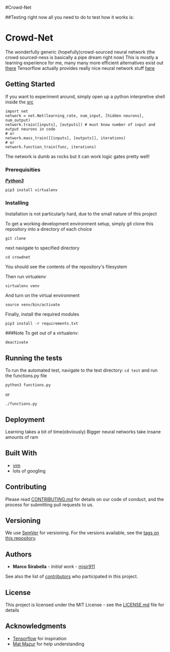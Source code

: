 #Crowd-Net

##Testing
right now all you need to do to test how it works is:

# Crowd-Net

The wonderfully generic (hopefully)crowd-sourced neural network
(the crowd sourced-ness is basically a pipe dream right now)
This is mostly a learning experience for me, many many more efficient alternatives exist out [there](https://github.com/tensorflow/tensorflow)
Tensorflow actually provides really nice neural network stuff [here](http://playground.tensorflow.org)


## Getting Started

If you want to experiment around, simply open up a python interpretive shell inside the [src](/src)

    import net
    network = net.Net(learning_rate, num_input, [hidden neurons], num_output)
    network.train([inputs], [outputs]) # must know number of input and output neurons in code
    # or
    network.mass_train([[inputs], [outputs]], iterations)
    # or
    network.function_train(func, iterations)

The network is dumb as rocks but it can work logic gates pretty well!

### Prerequisities

_**[Python3](https://www.python.org/download/releases/3.0/)**_

    pip3 install virtualenv

### Installing

Installation is not particularly hard, due to the small nature of this project

To get a working development environment setup, simply git clone this repository into a directory of each choice

    git clone

next navigate to specified directory

    cd crowdnet

You should see the contents of the repository's filesystem

Then run virtualenv

    virtualenv venv

And turn on the virtual environment

    source venv/bin/activate

Finally, install the required modules

    pip3 install -r requirements.txt

###Note
To get out of a virtualenv:
    
    deactivate

## Running the tests

To run the automated test, navigate to the test directory: ``cd test`` and run the functions.py file

    python3 functions.py

or

    ./functions.py

## Deployment

Learning takes a bit of time(obviously)
Bigger neural networks take insane amounts of ram

## Built With

* [vim](http://www.vim.org/)
* lots of googling

## Contributing

Please read [CONTRIBUTING.md](/docs/CONTRIBUTING.md) for details on our code of conduct, and the process for submitting pull requests to us.

## Versioning

We use [SemVer](http://semver.org/) for versioning. For the versions available, see the [tags on this repository](/.tags).

## Authors

* **Marco Sirabella** - *Initial work* - [mjsir911](https://github.com/mjsir911)

See also the list of [contributors](/docs/CONTRIBUTORS.md) who participated in this project.

## License

This project is licensed under the MIT License - see the [LICENSE.md](/docs/LICENSE.md) file for details

## Acknowledgments

* [Tensorflow](https://github.com/tensorflow) for inspiration
* [Mat Mazur](https://mattmazur.com/2015/03/17/a-step-by-step-backpropagation-example/) for help understanding


